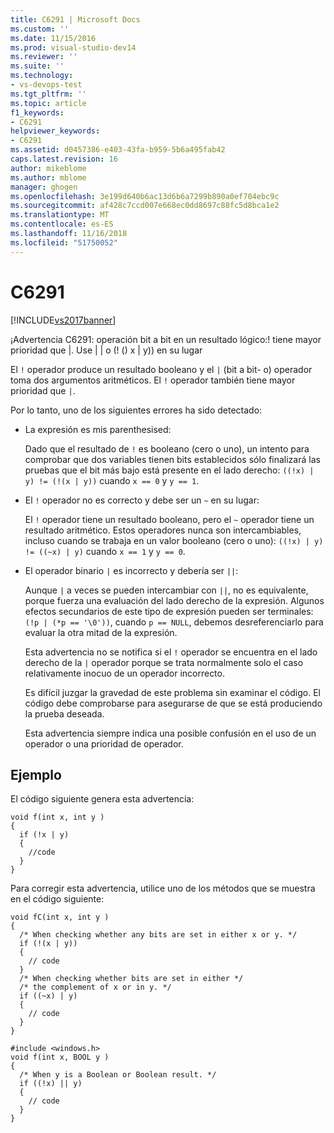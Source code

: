 ```yaml
---
title: C6291 | Microsoft Docs
ms.custom: ''
ms.date: 11/15/2016
ms.prod: visual-studio-dev14
ms.reviewer: ''
ms.suite: ''
ms.technology:
- vs-devops-test
ms.tgt_pltfrm: ''
ms.topic: article
f1_keywords:
- C6291
helpviewer_keywords:
- C6291
ms.assetid: d0457386-e403-43fa-b959-5b6a495fab42
caps.latest.revision: 16
author: mikeblome
ms.author: mblome
manager: ghogen
ms.openlocfilehash: 3e199d640b6ac13d6b6a7299b890a0ef704ebc9c
ms.sourcegitcommit: af428c7ccd007e668ec0dd8697c88fc5d8bca1e2
ms.translationtype: MT
ms.contentlocale: es-ES
ms.lasthandoff: 11/16/2018
ms.locfileid: "51750052"
---
```

# <a name="c6291"></a>C6291
[!INCLUDE[vs2017banner](../includes/vs2017banner.md)]

¡Advertencia C6291: operación bit a bit en un resultado lógico:! tiene mayor prioridad que &#124;. Use &#124; &#124; o (! () x &#124; y)) en su lugar  
  
 El `!` operador produce un resultado booleano y el `|` (bit a bit- o) operador toma dos argumentos aritméticos. El `!` operador también tiene mayor prioridad que `|`.  
  
 Por lo tanto, uno de los siguientes errores ha sido detectado:  
  
- La expresión es mis parenthesised:  
  
   Dado que el resultado de `!` es booleano (cero o uno), un intento para comprobar que dos variables tienen bits establecidos sólo finalizará las pruebas que el bit más bajo está presente en el lado derecho: `((!x) | y) != (!(x | y))` cuando `x == 0` y `y == 1`.  
  
- El `!` operador no es correcto y debe ser un `~` en su lugar:  
  
   El `!` operador tiene un resultado booleano, pero el `~` operador tiene un resultado aritmético. Estos operadores nunca son intercambiables, incluso cuando se trabaja en un valor booleano (cero o uno): `((!x) | y) != ((~x) | y)` cuando `x == 1` y `y == 0`.  
  
- El operador binario `|` es incorrecto y debería ser `||`:  
  
   Aunque `|` a veces se pueden intercambiar con `||`, no es equivalente, porque fuerza una evaluación del lado derecho de la expresión. Algunos efectos secundarios de este tipo de expresión pueden ser terminales: `(!p | (*p == '\0'))`, cuando `p == NULL`, debemos desreferenciarlo para evaluar la otra mitad de la expresión.  
  
  Esta advertencia no se notifica si el `!` operador se encuentra en el lado derecho de la `|` operador porque se trata normalmente solo el caso relativamente inocuo de un operador incorrecto.  
  
  Es difícil juzgar la gravedad de este problema sin examinar el código. El código debe comprobarse para asegurarse de que se está produciendo la prueba deseada.  
  
  Esta advertencia siempre indica una posible confusión en el uso de un operador o una prioridad de operador.  
  
## <a name="example"></a>Ejemplo  
 El código siguiente genera esta advertencia:  
  
```  
void f(int x, int y )  
{  
  if (!x | y)  
  {  
    //code   
  }  
}  
```  
  
 Para corregir esta advertencia, utilice uno de los métodos que se muestra en el código siguiente:  
  
```  
void fC(int x, int y )  
{  
  /* When checking whether any bits are set in either x or y. */  
  if (!(x | y))  
  {  
    // code  
  }  
  /* When checking whether bits are set in either */  
  /* the complement of x or in y. */  
  if ((~x) | y)  
  {  
    // code  
  }  
}  
  
#include <windows.h>  
void f(int x, BOOL y )  
{  
  /* When y is a Boolean or Boolean result. */  
  if ((!x) || y)  
  {  
    // code  
  }  
}  
```



